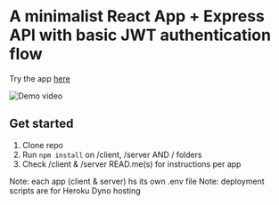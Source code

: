 # A minimalist React App + Express API with basic JWT authentication flow

Try the app [here](https://minimalist-app-boilerplate.herokuapp.com)

![Demo video](https://i.ibb.co/6Dr3tgr/ezgif-com-gif-maker.gif)


## Get started

1. Clone repo
2. Run `npm install` on /client, /server AND / folders
3. Check /client & /server READ.me(s) for instructions per app

Note: each app (client & server) hs its own .env file
Note: deployment scripts are for Heroku Dyno hosting
